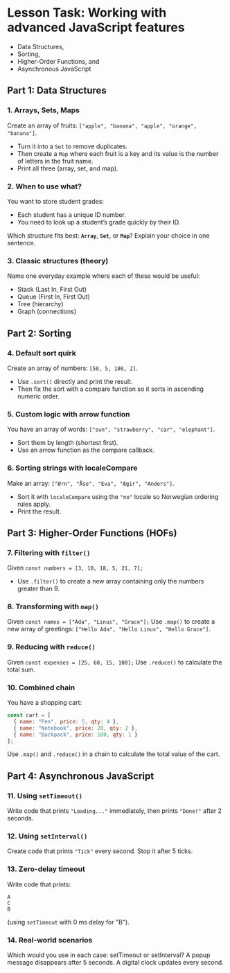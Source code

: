 # Lesson Task: Working with advanced JavaScript features

* Data Structures, 
* Sorting, 
* Higher-Order Functions, and 
* Asynchronous JavaScript

## Part 1: Data Structures

### 1. Arrays, Sets, Maps
Create an array of fruits: `["apple", "banana", "apple", "orange", "banana"]`.
* Turn it into a `Set` to remove duplicates.
* Then create a `Map` where each fruit is a key and its value is the number of letters in the fruit name.
* Print all three (array, set, and map).

### 2. When to use what?
You want to store student grades:
* Each student has a unique ID number.
* You need to look up a student’s grade quickly by their ID.

Which structure fits best: **`Array`**, **`Set`**, or **`Map`**? Explain your choice in one sentence.

### 3. Classic structures (theory)
Name one everyday example where each of these would be useful:
* Stack (Last In, First Out)
* Queue (First In, First Out)
* Tree (hierarchy)
* Graph (connections)

## Part 2: Sorting

### 4. Default sort quirk
Create an array of numbers: `[50, 5, 100, 2]`.
* Use `.sort()` directly and print the result.
* Then fix the sort with a compare function so it sorts in ascending numeric order.

### 5. Custom logic with arrow function
You have an array of words: `["sun", "strawberry", "car", "elephant"]`.
* Sort them by length (shortest first).
* Use an arrow function as the compare callback.

### 6. Sorting strings with localeCompare
Make an array: `["Ørn", "Åse", "Eva", "Ægir", "Anders"]`.
* Sort it with `localeCompare` using the `"no"` locale so Norwegian ordering rules apply.
* Print the result.

## Part 3: Higher-Order Functions (HOFs)

### 7. Filtering with `filter()`
Given `const numbers = [3, 10, 18, 5, 21, 7];`
* Use `.filter()` to create a new array containing only the numbers greater than 9.

### 8. Transforming with `map()`
Given `const names = ["Ada", "Linus", "Grace"];`
Use `.map()` to create a new array of greetings: 
`["Hello Ada", "Hello Linus", "Hello Grace"]`.

### 9. Reducing with `reduce()`
Given `const expenses = [25, 60, 15, 100];`
Use `.reduce()` to calculate the total sum. 

### 10. Combined chain
You have a shopping cart:
```js
const cart = [
  { name: "Pen", price: 5, qty: 4 },
  { name: "Notebook", price: 20, qty: 2 },
  { name: "Backpack", price: 100, qty: 1 }
];
```
Use `.map()` and `.reduce()` in a chain to calculate the total value of the cart.

## Part 4: Asynchronous JavaScript

### 11. Using `setTimeout()`
Write code that prints `"Loading..."` immediately, then prints `"Done!"` after 2 seconds.

### 12. Using `setInterval()`
Create code that prints `"Tick"` every second.
Stop it after 5 ticks.

### 13. Zero-delay timeout
Write code that prints:
```
A
C
B
```
(using `setTimeout` with 0 ms delay for "B").

### 14. Real-world scenarios
Which would you use in each case: setTimeout or setInterval?
A popup message disappears after 5 seconds.
A digital clock updates every second.